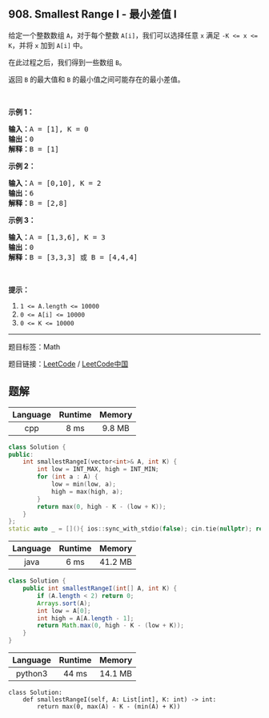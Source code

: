 ## 908. Smallest Range I - 最小差值 I

<!--If you want to use the English description, use `question.content` instead-->

<p>给定一个整数数组 <code>A</code>，对于每个整数 <code>A[i]</code>，我们可以选择任意&nbsp;<code>x</code> 满足&nbsp;<code>-K &lt;= x &lt;= K</code>，并将&nbsp;<code>x</code>&nbsp;加到&nbsp;<code>A[i]</code>&nbsp;中。</p>

<p>在此过程之后，我们得到一些数组&nbsp;<code>B</code>。</p>

<p>返回 <code>B</code>&nbsp;的最大值和 <code>B</code>&nbsp;的最小值之间可能存在的最小差值。</p>

<p>&nbsp;</p>

<ol>
</ol>

<p><strong>示例 1：</strong></p>

<pre><strong>输入：</strong>A = [1], K = 0
<strong>输出：</strong>0
<strong>解释：</strong>B = [1]
</pre>

<p><strong>示例 2：</strong></p>

<pre><strong>输入：</strong>A = [0,10], K = 2
<strong>输出：</strong>6
<strong>解释：</strong>B = [2,8]
</pre>

<p><strong>示例 3：</strong></p>

<pre><strong>输入：</strong>A = [1,3,6], K = 3
<strong>输出：</strong>0
<strong>解释：</strong>B = [3,3,3] 或 B = [4,4,4]
</pre>

<p>&nbsp;</p>

<p><strong>提示：</strong></p>

<ol>
	<li><code>1 &lt;= A.length &lt;= 10000</code></li>
	<li><code>0 &lt;= A[i] &lt;= 10000</code></li>
	<li><code>0 &lt;= K &lt;= 10000</code></li>
</ol>



-----

题目标签：Math

题目链接：[LeetCode](https://leetcode.com/problems/smallest-range-i/description/)  /  [LeetCode中国](https://leetcode-cn.com/problems/smallest-range-i/description/)

## 题解



| Language | Runtime | Memory |
|:---:|:---:|:---:|
| cpp  | 8  ms | 9.8 MB |

```cpp
class Solution {
public:
    int smallestRangeI(vector<int>& A, int K) {
        int low = INT_MAX, high = INT_MIN;
        for (int a : A) {
            low = min(low, a);
            high = max(high, a);
        }
        return max(0, high - K - (low + K));
    }
};
static auto _ = [](){ ios::sync_with_stdio(false); cin.tie(nullptr); return 0; }();
```


| Language | Runtime | Memory |
|:---:|:---:|:---:|
| java  | 6  ms | 41.2 MB |

```java
class Solution {
    public int smallestRangeI(int[] A, int K) {
        if (A.length < 2) return 0;
        Arrays.sort(A);
        int low = A[0];
        int high = A[A.length - 1];
        return Math.max(0, high - K - (low + K));
    }
}
```


| Language | Runtime | Memory |
|:---:|:---:|:---:|
| python3  | 44  ms | 14.1 MB |

```python3
class Solution:
    def smallestRangeI(self, A: List[int], K: int) -> int:
        return max(0, max(A) - K - (min(A) + K))
```
